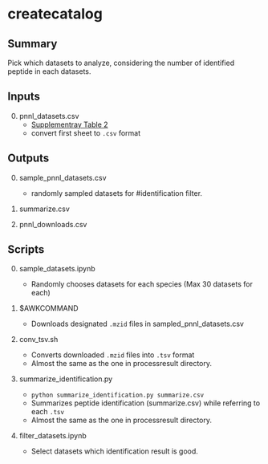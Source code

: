 # createcatalog

## Summary
Pick which datasets to analyze, considering the number of identified peptide in each datasets.

## Inputs
0. pnnl_datasets.csv
	* [Supplementray Table 2](https://www.nature.com/article-assets/npg/sdata/2015/sdata201541/extref/sdata201541-s3.xls)
	* convert first sheet to `.csv` format

## Outputs
0. sample_pnnl_datasets.csv
    * randomly sampled datasets for #identification filter.

0. summarize.csv

0. pnnl_downloads.csv


## Scripts
0. sample_datasets.ipynb
    * Randomly chooses datasets for each species (Max 30 datasets for each)

0. $AWKCOMMAND
    * Downloads designated `.mzid` files in sampled_pnnl_datasets.csv

0. conv_tsv.sh
    * Converts downloaded `.mzid` files into `.tsv` format
    * Almost the same as the one in processresult directory.

0. summarize_identification.py
    * `python summarize_identification.py summarize.csv`
    * Summarizes peptide identification (summarize.csv) while referring to each `.tsv`
    * Almost the same as the one in processresult directory.

0. filter_datasets.ipynb
    * Select datasets which identification result is good.
